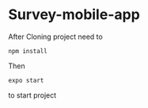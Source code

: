 # Survey-mobile-app

After Cloning project need to 

```npm install```

Then 

```expo start```

to start project